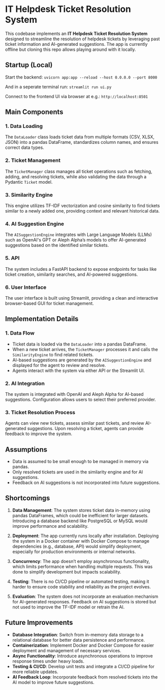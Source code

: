 # IT Helpdesk Ticket Resolution System

This codebase implements an **IT Helpdesk Ticket Resolution System** designed to streamline the resolution of helpdesk tickets by leveraging past ticket information and AI-generated suggestions. The app is currently offline but cloning this repo allows playing around with it locally.

## Startup (Local)
Start the backend:
`uvicorn app:app --reload --host 0.0.0.0 --port 8000`

And in a seperate terminal run:
`streamlit run ui.py`

Connect to the frontend UI via browser at e.g.:
`http://localhost:8501`

## Main Components

### 1. Data Loading
The `DataLoader` class loads ticket data from multiple formats (CSV, XLSX, JSON) into a pandas DataFrame, standardizes column names, and ensures correct data types.

### 2. Ticket Management
The `TicketManager` class manages all ticket operations such as fetching, adding, and resolving tickets, while also validating the data through a Pydantic `Ticket` model.

### 3. Similarity Engine
This engine utilizes TF-IDF vectorization and cosine similarity to find tickets similar to a newly added one, providing context and relevant historical data.

### 4. AI Suggestion Engine
The `AISuggestionEngine` integrates with Large Language Models (LLMs) such as OpenAI's GPT or Aleph Alpha’s models to offer AI-generated suggestions based on the identified similar tickets.

### 5. API
The system includes a FastAPI backend to expose endpoints for tasks like ticket creation, similarity searches, and AI-powered suggestions.

### 6. User Interface
The user interface is built using Streamlit, providing a clean and interactive browser-based GUI for ticket management.

## Implementation Details

### 1. Data Flow
- Ticket data is loaded via the `DataLoader` into a pandas DataFrame.
- When a new ticket arrives, the `TicketManager` processes it and calls the `SimilarityEngine` to find related tickets.
- AI-based suggestions are generated by the `AISuggestionEngine` and displayed for the agent to review and resolve.
- Agents interact with the system via either API or the Streamlit UI.

### 2. AI Integration
The system is integrated with OpenAI and Aleph Alpha for AI-based suggestions. Configuration allows users to select their preferred provider.

### 3. Ticket Resolution Process
Agents can view new tickets, assess similar past tickets, and review AI-generated suggestions. Upon resolving a ticket, agents can provide feedback to improve the system.

## Assumptions
- Data is assumed to be small enough to be managed in memory via pandas.
- Only resolved tickets are used in the similarity engine and for AI suggestions.
- Feedback on AI suggestions is not incorporated into future suggestions.

## Shortcomings

1. **Data Management**: The system stores ticket data in-memory using pandas DataFrames, which could be inefficient for larger datasets. Introducing a database backend like PostgreSQL or MySQL would improve performance and scalability.
   
2. **Deployment**: The app currently runs locally after installation. Deploying the system in a Docker container with Docker Compose to manage dependencies (e.g., database, API) would simplify deployment, especially for production environments or internal networks.

3. **Concurrency**: The app doesn’t employ asynchronous functionality, which limits performance when handling multiple requests. This was done to simplify development but impacts scalability.

4. **Testing**: There is no CI/CD pipeline or automated testing, making it harder to ensure code stability and reliability as the project evolves.

5. **Evaluation**: The system does not incorporate an evaluation mechanism for AI-generated responses. Feedback on AI suggestions is stored but not used to improve the TF-IDF model or retrain the AI.

## Future Improvements
- **Database Integration**: Switch from in-memory data storage to a relational database for better data persistence and performance.
- **Containerization**: Implement Docker and Docker Compose for easier deployment and management of necessary services.
- **Async Functionality**: Introduce asynchronous operations to improve response times under heavy loads.
- **Testing & CI/CD**: Develop unit tests and integrate a CI/CD pipeline for more reliable updates.
- **AI Feedback Loop**: Incorporate feedback from resolved tickets into the AI model to improve future suggestions.

